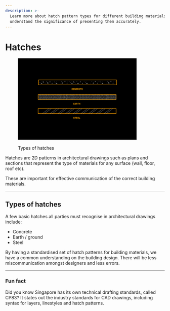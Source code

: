 ```yaml
---
description: >-
  Learn more about hatch pattern types for different building materials, and
  understand the significance of presenting them accurately.
---
```


# Hatches

<div align="left"><figure><img src="../.gitbook/assets/05 - Hatch Types.jpg" alt="" width="375"><figcaption><p>Types of hatches</p></figcaption></figure></div>

Hatches are 2D patterns in architectural drawings such as plans and sections that represent the type of materials for any surface (wall, floor, roof etc).

These are important for effective communication of the correct building materials.

***

## Types of hatches

A few basic hatches all parties must recognise in architectural drawings include:

* Concrete
* Earth / ground
* Steel

By having a standardised set of hatch patterns for building materials, we have a common understanding on the building design. There will be less miscommunication amongst designers and less errors.

***

### Fun fact

Did you know Singapore has its own technical drafting standards, called CP83? It states out the industry standards for CAD drawings, including syntax for layers, linestyles and hatch patterns.
